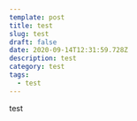 ```yaml
---
template: post
title: test
slug: test
draft: false
date: 2020-09-14T12:31:59.728Z
description: test
category: test
tags:
  - test
---
```

test